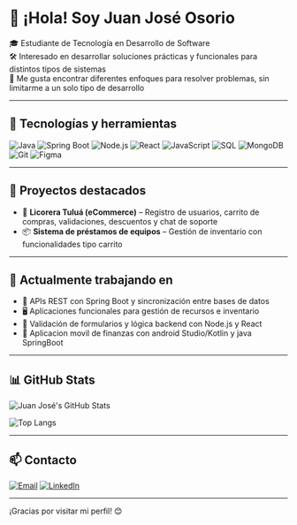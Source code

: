 # 👋 ¡Hola! Soy Juan José Osorio

🎓 Estudiante de Tecnología en Desarrollo de Software  
🛠️ Interesado en desarrollar soluciones prácticas y funcionales para distintos tipos de sistemas  
🚀 Me gusta encontrar diferentes enfoques para resolver problemas, sin limitarme a un solo tipo de desarrollo

---

## 🧰 Tecnologías y herramientas

![Java](https://img.shields.io/badge/Java-ED8B00?style=for-the-badge&logo=java&logoColor=white)
![Spring Boot](https://img.shields.io/badge/Spring%20Boot-6DB33F?style=for-the-badge&logo=spring-boot&logoColor=white)
![Node.js](https://img.shields.io/badge/Node.js-339933?style=for-the-badge&logo=node.js&logoColor=white)
![React](https://img.shields.io/badge/React-20232A?style=for-the-badge&logo=react&logoColor=61DAFB)
![JavaScript](https://img.shields.io/badge/JavaScript-F7DF1E?style=for-the-badge&logo=javascript&logoColor=black)
![SQL](https://img.shields.io/badge/SQL-4479A1?style=for-the-badge&logo=postgresql&logoColor=white)
![MongoDB](https://img.shields.io/badge/MongoDB-4EA94B?style=for-the-badge&logo=mongodb&logoColor=white)
![Git](https://img.shields.io/badge/Git-F05032?style=for-the-badge&logo=git&logoColor=white)
![Figma](https://img.shields.io/badge/Figma-F24E1E?style=for-the-badge&logo=figma&logoColor=white)

---

## 📌 Proyectos destacados

- 🛒 **Licorera Tuluá (eCommerce)** – Registro de usuarios, carrito de compras, validaciones, descuentos y chat de soporte
- 📦 **Sistema de préstamos de equipos** – Gestión de inventario con funcionalidades tipo carrito

---

## 🔧 Actualmente trabajando en

- 🔁 APIs REST con Spring Boot y sincronización entre bases de datos  
- 🖥️ Aplicaciones funcionales para gestión de recursos e inventario  
- 🧪 Validación de formularios y lógica backend con Node.js y React
-  📱 Aplicacion movil de finanzas con android Studio/Kotlin y java SpringBoot

---

## 📊 GitHub Stats

![Juan José's GitHub Stats](https://github-readme-stats.vercel.app/api?username=JuanJoseOsorio&show_icons=true&theme=github_dark&hide=prs)

![Top Langs](https://github-readme-stats.vercel.app/api/top-langs/?username=JuanJoseOsorio&layout=compact&theme=github_dark)

---

## 📫 Contacto

[![Email](https://img.shields.io/badge/Email-D14836?style=for-the-badge&logo=gmail&logoColor=white)](mailto:juanjoseosorio@email.com)
[![LinkedIn](https://img.shields.io/badge/LinkedIn-blue?style=for-the-badge&logo=linkedin&logoColor=white)](https://linkedin.com/in/tuusuario)

---

¡Gracias por visitar mi perfil! 😊

